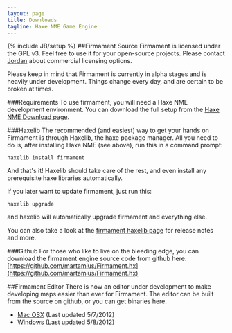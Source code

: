 ```yaml
---
layout: page
title: Downloads
tagline: Haxe NME Game Engine
---
```

{% include JB/setup %}
##Firmament Source
Firmament is licensed under the GPL v3. Feel free to use it for your open-source projects. Please contact [Jordan](mailto:jordan@wambaugh.org) about commercial licensing options.

Please keep in mind that Firmament is currently in alpha stages and is heavily under development. Things change every day, and are certain to be broken at times.


###Requirements
To use firmament, you will need a Haxe NME development environment. You can download the full setup from the [Haxe NME Download page](http://www.haxenme.org/download/).

###Haxelib
The recommended (and easiest) way to get your hands on Firmament is through Haxelib, the haxe package manager. All you need to do is, after installing Haxe NME (see above), run this in a command prompt:

	haxelib install firmament

And that's it! Haxelib should take care of the rest, and even install any prerequisite haxe libraries automatically.

If you later want to update firmament, just run this:

	haxelib upgrade

and haxelib will automatically upgrade firmament and everything else.

You can also take a look at the [firmament haxelib page](http://lib.haxe.org/p/firmament) for release notes and more.


###Github
For those who like to live on the bleeding edge, you can download the firmament engine source code from github here:
[https://github.com/martamius/Firmament.hx](https://github.com/martamius/Firmament.hx)



##Firmament Editor
There is now an editor under development to make developing maps easier than ever for Firmament. The editor can be built from the source on github, or you can get binaries here.

* [Mac OSX](downloads/FirmamentEditor.dmg) (Last updated 5/7/2012)
* [Windows](downloads/FirmamentEditor.exe) (Last updated 5/8/2012)
